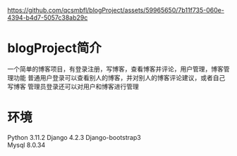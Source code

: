 


https://github.com/qcsmbfl/blogProject/assets/59965650/7b11f735-060e-4394-b4d7-5057c38ab29c


# blogProject简介
 一个简单的博客项目，有登录注册，写博客，查看博客并评论，用户管理，博客管理功能
 普通用户登录可以查看别人的博客，并对别人的博客评论建议，或者自己写博客
 管理员登录还可以对用户和博客进行管理

# 环境
 Python 3.11.2
 Django 4.2.3
 Django-bootstrap3  
 Mysql 8.0.34

